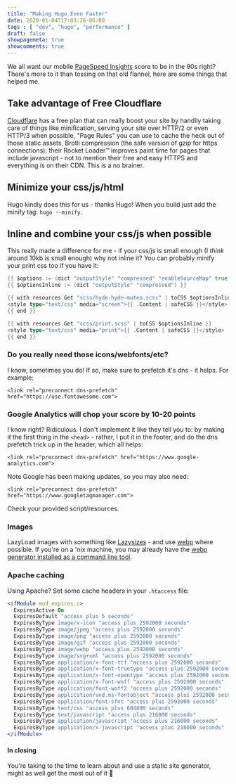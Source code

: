 ```yaml
---
title: "Making Hugo Even Faster"
date: 2020-01-04T17:03:26-06:00
tags : [ "dev", "hugo", "performance" ]
draft: false
showpagemeta: true
showcomments: true
---
```


We all want our mobile [PageSpeed Insights](https://developers.google.com/speed/pagespeed/insights/) score to be in the 90s right? There's more to it than tossing on that old flannel, here are some things that helped me.

## Take advantage of Free Cloudflare
[Cloudflare](https://www.cloudflare.com/) has a free plan that can really boost your site by handily taking care of things like minification, serving your site over HTTP/2 or even HTTP/3 when possible, "Page Rules" you can use to cache the heck out of those static assets, Brotli compression (the safe version of gzip for https connections); their Rocket Loader&trade; improves paint time for pages that include javascript - not to mention their free and easy HTTPS and everything is on their CDN. This is a no brainer.

## Minimize your css/js/html
Hugo kindly does this for us - thanks Hugo! When you build just add the minify tag: `hugo --minify`.

## Inline and combine your css/js when possible
This really made a difference for me - if your css/js is small enough (I _think_ around 10kb is small enough) why not inline it? You can probably  minify your print css too if you have it: 
```go
{{ $options := (dict "outputStyle" "compressed" "enableSourceMap" true) }}
{{ $optionsInline := (dict "outputStyle" "compressed") }}

{{ with resources.Get "scss/hyde-hyde-mateo.scss" | toCSS $optionsInline }}
<style type="text/css" media="screen">{{ .Content | safeCSS }}</style>
{{ end }}

{{ with resources.Get "scss/print.scss" | toCSS $optionsInline }}
<style type="text/css" media="print">{{ .Content | safeCSS }}</style>
{{ end }}
```

### Do you really need those icons/webfonts/etc? 
I know, sometimes you do! If so, make sure to prefetch it's dns - it helps. For example:
```
<link rel="preconnect dns-prefetch" href="https://use.fontawesome.com">
```

### Google Analytics will chop your score by 10-20 points
I know right? Ridiculous. I don't implement it like they tell you to: by making it the first thing in the `<head>` - rather, I put it in the footer, and do the dns prefetch trick up in the header, which all helps:
```
<link rel="preconnect dns-prefetch" href="https://www.google-analytics.com">
```

Note Google has been making updates, so you may also need:
```
<link rel="preconnect dns-prefetch" href="https://www.googletagmanager.com">
```

Check your provided script/resources. 

### Images
LazyLoad images with something like [Lazysizes](https://github.com/aFarkas/lazysizes) - and use [webp](https://www.google.com/search?q=webp+images&oq=webp+images&aqs=chrome..69i57j0j69i60l6.2262j0j7&sourceid=chrome&ie=UTF-8) where possible. If you're on a 'nix machine, you may already have the [webp generator installed as a command line tool](https://web.dev/codelab-serve-images-webp/).

### Apache caching
Using Apache? Set some cache headers in your `.htaccess` file:
```apache
<ifModule mod_expires.c>  
  ExpiresActive On  
  ExpiresDefault "access plus 5 seconds"  
  ExpiresByType image/x-icon "access plus 2592000 seconds"  
  ExpiresByType image/jpeg "access plus 2592000 seconds"  
  ExpiresByType image/png "access plus 2592000 seconds"  
  ExpiresByType image/gif "access plus 2592000 seconds"
  ExpiresByType image/webp "access plus 2592000 seconds" 
  ExpiresByType image/svg+xml "access plus 2592000 seconds"
  ExpiresByType application/x-font-ttf "access plus 2592000 seconds"
  ExpiresByType application/x-font-truetype "access plus 2592000 seconds"
  ExpiresByType application/x-font-opentype "access plus 2592000 seconds"
  ExpiresByType application/x-font-woff "access plus 2592000 seconds"
  ExpiresByType application/font-woff2 "access plus 2592000 seconds"
  ExpiresByType application/vnd.ms-fontobject "access plus 2592000 seconds"
  ExpiresByType application/font-sfnt "access plus 2592000 seconds"
  ExpiresByType text/css "access plus 604800 seconds"  
  ExpiresByType text/javascript "access plus 216000 seconds"  
  ExpiresByType application/javascript "access plus 216000 seconds"  
  ExpiresByType application/x-javascript "access plus 216000 seconds"   
</ifModule> 
```

#### In closing
You're taking to the time to learn about and use a static site generator, might as well get the most out of it 🚀

